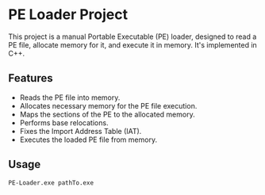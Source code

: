 <!DOCTYPE html>
<html lang="en">
<head>
    <meta charset="UTF-8">
    <meta http-equiv="X-UA-Compatible" content="IE=edge">
    <meta name="viewport" content="width=device-width, initial-scale=1.0"> 
</head>
<body>

<h1>PE Loader Project</h1>

<p>This project is a manual Portable Executable (PE) loader, designed to read a PE file, allocate memory for it, and execute it in memory. It's implemented in C++.</p>

<h2>Features</h2>
<ul>
    <li>Reads the PE file into memory. </li>
    <li>Allocates necessary memory for the PE file execution.</li>
    <li>Maps the sections of the PE to the allocated memory.</li>
    <li>Performs base relocations.</li>
    <li>Fixes the Import Address Table (IAT).</li>
    <li>Executes the loaded PE file from memory.</li>
</ul>

<h2>Usage</h2>

<code>PE-Loader.exe pathTo.exe
</code>


</body>
</html>
